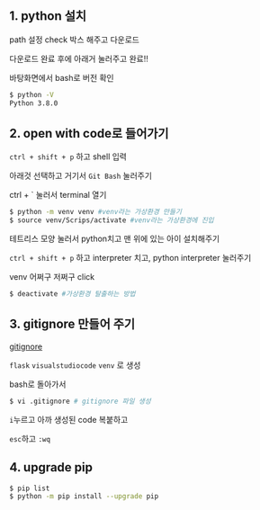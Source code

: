 ## 1. python 설치

path 설정 check 박스 해주고 다운로드

다운로드 완료 후에 아래거 눌러주고 완료!!

바탕화면에서 bash로 버전 확인

```bash
$ python -V
Python 3.8.0
```

## 2. open with code로 들어가기

`ctrl + shift + p`  하고 shell 입력

아래것 선택하고 거기서 `Git Bash` 눌러주기

ctrl + `  눌러서 terminal 열기

```bash
$ python -m venv venv #venv라는 가상환경 만들기
$ source venv/Scrips/activate #venv라는 가상환경에 진입
```

테트리스 모양 눌러서 python치고 맨 위에 있는 아이 설치해주기

`ctrl + shift + p`  하고 interpreter 치고,  python interpreter 눌러주기

venv 어쩌구 저쩌구 click

```bash
$ deactivate #가상환경 탈출하는 방법
```

## 3. gitignore 만들어 주기

[gitignore](gitignore.io)

`flask` `visualstudiocode` `venv` 로 생성

bash로 돌아가서

```bash
$ vi .gitignore # gitignore 파일 생성
```

`i`누르고 아까 생성된 code 복붙하고 

`esc`하고 `:wq`

## 4. upgrade pip

```bash
$ pip list
$ python -m pip install --upgrade pip
```



 

